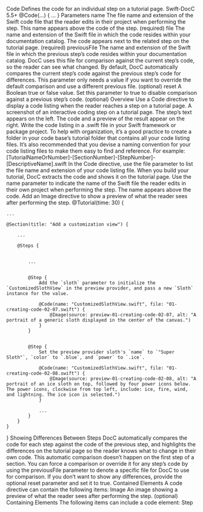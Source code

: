 Code
Defines the code for an individual step on a tutorial page.
Swift-DocC 5.5+
@Code(...) {
    ...
}
Parameters
name
The file name and extension of the Swift code file that the reader edits in their project when performing the step. This name appears above the code of the step. (required)
file
The name and extension of the Swift file in which the code resides within your documentation catalog. The code appears next to the related step on the tutorial page. (required)
previousFile
The name and extension of the Swift file in which the previous step’s code resides within your documentation catalog. DocC uses this file for comparison against the current step’s code, so the reader can see what changed. By default, DocC automatically compares the current step’s code against the previous step’s code for differences. This parameter only needs a value if you want to override the default comparison and use a different previous file. (optional)
reset
A Boolean true or false value. Set this parameter to true to disable comparison against a previous step’s code. (optional)
Overview
Use a Code directive to display a code listing when the reader reaches a step on a tutorial page.
A screenshot of an interactive coding step on a tutorial page. The step’s text appears on the left. The code and a preview of the result appear on the right.
Write the code listing in a .swift file in your Swift framework or package project. To help with organization, it’s a good practice to create a folder in your code base’s tutorial folder that contains all your code listing files. It’s also recommended that you devise a naming convention for your code listing files to make them easy to find and reference. For example:
[TutorialNameOrNumber]-[SectionNumber]-[StepNumber]-[DescriptiveName].swift
In the Code directive, use the file parameter to list the file name and extension of your code listing file. When you build your tutorial, DocC extracts the code and shows it on the tutorial page.
Use the name parameter to indicate the name of the Swift file the reader edits in their own project when performing the step. The name appears above the code.
Add an Image directive to show a preview of what the reader sees after performing the step.
@Tutorial(time: 30) {

    ...

    @Section(title: "Add a customization view") {

        ...

        @Steps {


            ...


            @Step {
                Add the `sloth` parameter to initialize the `CustomizedSlothView` in the preview provider, and pass a new `Sloth` instance for the value.

                @Code(name: "CustomizedSlothView.swift", file: "01-creating-code-02-07.swift") {
                    @Image(source: preview-01-creating-code-02-07, alt: "A portrait of a generic sloth displayed in the center of the canvas.")
                }
            }


            @Step {
                Set the preview provider sloth's `name` to `"Super Sloth"`, `color` to `.blue`, and `power` to `.ice`.

                @Code(name: "CustomizedSlothView.swift", file: "01-creating-code-02-08.swift") {
                    @Image(source: preview-01-creating-code-02-08, alt: "A portrait of an ice sloth on top, followed by four power icons below. The power icons, clockwise from top left, include: ice, fire, wind, and lightning. The ice icon is selected.")
                }

                ...
            }
        }
    }
}
Showing Differences Between Steps
DocC automatically compares the code for each step against the code of the previous step, and highlights the differences on the tutorial page so the reader knows what to change in their own code. This automatic comparison doesn’t happen on the first step of a section. You can force a comparison or override it for any step’s code by using the previousFile parameter to denote a specific file for DocC to use for comparison. If you don’t want to show any differences, provide the optional reset parameter and set it to true.
Contained Elements
A code directive can contain the following items:
Image
An image showing a preview of what the reader sees after performing the step. (optional)
Containing Elements
The following items can include a code element:
Step
